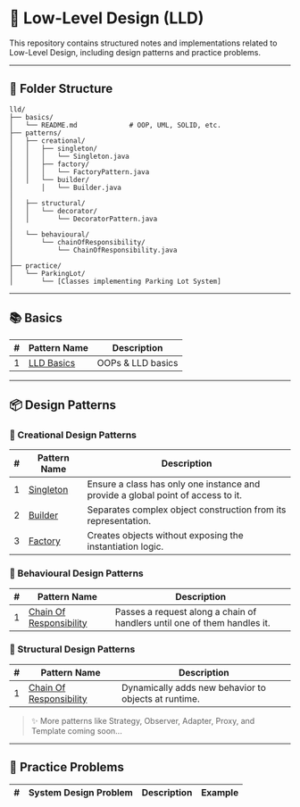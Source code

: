 # 📐 Low-Level Design (LLD)

This repository contains structured notes and implementations related to Low-Level Design, including design patterns and
practice problems.

---

## 🎯 Folder Structure

```
lld/
├── basics/
│   └── README.md             # OOP, UML, SOLID, etc.
├── patterns/
│   ├── creational/
│   │   ├── singleton/
│   │   │   └── Singleton.java
│   │   ├── factory/
│   │   │   └── FactoryPattern.java
│   │   └── builder/
│       │   └── Builder.java
│
│   ├── structural/
│   │   └── decorator/
│   │       └── DecoratorPattern.java
│
│   └── behavioural/
│       └── chainOfResponsibility/
│           └── ChainOfResponsibility.java
│
├── practice/
│   └── ParkingLot/
│       └── [Classes implementing Parking Lot System]

```

---

## 📚 Basics

| # | Pattern Name                     | Description       | 
|---|----------------------------------|-------------------|
| 1 | [LLD Basics](./basics/README.md) | OOPs & LLD basics |

---

## 📦 Design Patterns

### 🔨 Creational Design Patterns

| # | Pattern Name                                           | Description                                                                      |
|---|--------------------------------------------------------|----------------------------------------------------------------------------------|
| 1 | [Singleton](./patterns/creational/singleton/README.md) | Ensure a class has only one instance and provide a global point of access to it. |
| 2 | [Builder](./patterns/creational/builder/README.md)     | Separates complex object construction from its representation.                   |
| 3 | [Factory](./patterns/creational/factory/README.md)     | Creates objects without exposing the instantiation logic.                        |

### 🧠 Behavioural Design Patterns

| # | Pattern Name                                                                      | Description                                                              |
|---|-----------------------------------------------------------------------------------|--------------------------------------------------------------------------|
| 1 | [Chain Of Responsibility](./patterns/behavioural/chainOfResponsibility/README.md) | Passes a request along a chain of handlers until one of them handles it. |

### 🧱 Structural Design Patterns

| # | Pattern Name                                                         | Description                                          |
|---|----------------------------------------------------------------------|------------------------------------------------------|
| 1 | [Chain Of Responsibility](./patterns/structural/decorator/README.md) | Dynamically adds new behavior to objects at runtime. |

> ✨ More patterns like Strategy, Observer, Adapter, Proxy, and Template coming soon...

---

## 🧪 Practice Problems

| # | System Design Problem | Description | Example |
|---|-----------------------|-------------|---------|
